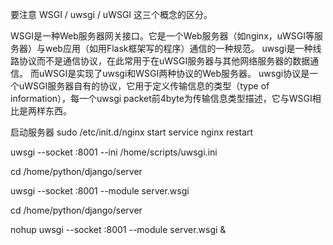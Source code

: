 要注意 WSGI / uwsgi / uWSGI 这三个概念的区分。

WSGI是一种Web服务器网关接口。它是一个Web服务器（如nginx，uWSGI等服务器）与web应用（如用Flask框架写的程序）通信的一种规范。
uwsgi是一种线路协议而不是通信协议，在此常用于在uWSGI服务器与其他网络服务器的数据通信。
而uWSGI是实现了uwsgi和WSGI两种协议的Web服务器。
uwsgi协议是一个uWSGI服务器自有的协议，它用于定义传输信息的类型（type of information），每一个uwsgi packet前4byte为传输信息类型描述，它与WSGI相比是两样东西。




启动服务器
sudo /etc/init.d/nginx start
service nginx restart



uwsgi  --socket :8001 --ini /home/scripts/uwsgi.ini

cd   /home/python/django/server

uwsgi --socket :8001 --module server.wsgi

cd /home/python/django/server



nohup uwsgi --socket :8001 --module server.wsgi &